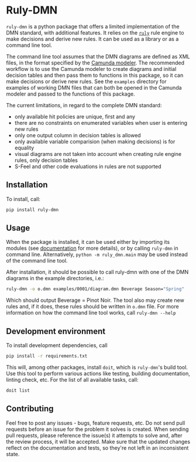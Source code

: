 # Ruly-DMN

`ruly-dmn` is a python package that offers a limited implementation of the DMN
standard, with additional features. It relies on the
[`ruly`](https://ruly.readthedocs.io/en/latest/) rule engine to make decisions
and derive new rules. It can be used as a library or as a command line tool.

The command line tool assumes that the DMN diagrams are defined as XML files,
in the format specified by the [Camunda
modeler](https://camunda.com/download/modeler/). The recommended workflow is to
use the Camunda modeler to create diagrams and initial decision tables and then
pass them to functions in this package, so it can make decisions or derive new
rules. See the `examples` directory for examples of working DMN files that can
both be opened in the Camunda modeler and passed to the functions of this
package.

The current limitations, in regard to the complete DMN standard:

  * only available hit policies are unique, first and any
  * there are no constraints on enumerated variables when user is entering new
    rules
  * only one output column in decision tables is allowed
  * only available variable comparision (when making decisions) is for equality
  * visual diagrams are not taken into account when creating rule engine rules,
    only decision tables
  * S-Feel and other code evaluations in rules are not supported


## Installation

To install, call:

```bash
pip install ruly-dmn
```

## Usage

When the package is installed, it can be used either by importing its modules
(see [documentation](https://ruly-dmn.readthedocs.io/) for more details), or by
calling `ruly-dmn` in command line.  Alternatively, `python -m ruly_dmn.main`
may be used instead of the command line tool.

After installation, it should be possible to call ruly-dmn with one of the DMN
diagrams in the example directories, i.e.:

```bash
ruly-dmn -o o.dmn examples/0001/diagram.dmn Beverage Season="Spring"
```

Which should output Beverage = Pinot Noir. The tool also may create new rules
and, if it does, these rules should be written in `o.dmn` file. For more
information on how the command line tool works, call `ruly-dmn --help`

## Development environment

To install development dependencies, call

```bash
pip install -r requirements.txt
```

This will, among other packages, install `doit`, which is `ruly-dmn`'s build
tool. Use this tool to perform various actions like testing, building
documentation, linting check, etc. For the list of all available tasks, call:

```bash
doit list
```

## Contributing

Feel free to post any issues - bugs, feature requests, etc. Do not send pull
requests before an issue for the problem it solves is created. When sending
pull requests, please reference the issue(s) it attempts to solve and, after
the review process, it will be accepted. Make sure that the updated changes
reflect on the documentation and tests, so they're not left in an inconsistent
state.
